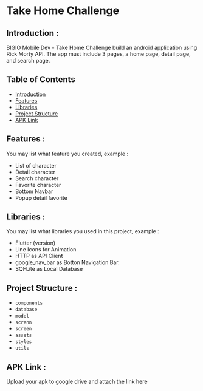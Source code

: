 # Take Home Challenge

## <a name="introduction"></a> Introduction :
BIGIO Mobile Dev - Take Home Challenge
build an android application using Rick Morty API. The app must include 3 pages, a home page, detail page, and search page.

## Table of Contents

- [Introduction](#introduction)
- [Features](#features)
- [Libraries](#libraries)
- [Project Structure](#project-structures)
- [APK Link](#apk-link)

## <a name="features"></a> Features :
You may list what feature you created, example :
- List of character
- Detail character
- Search character
- Favorite character
- Bottom Navbar
- Popup detail favorite
  


## <a name="libraries"></a> Libraries :
You may list what libraries you used in this project, example :
- Flutter (version)
- Line Icons for Animation
- HTTP as API Client
- google_nav_bar as Botton Navigation Bar.
- SQFLite as Local Database

## <a name="project-structures"></a> Project Structure :
* `components`
* `database`
* `model`
* `screnn`
* `screen`
* `assets`
* `styles`
* `utils`


## <a name="apk-link"></a> APK Link :
Upload your apk to google drive and attach the link here
